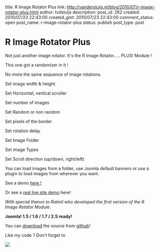 title: R Image Rotator Plus
link: http://vandersluijs.nl/blog/2010/07/r-image-rotator-plus.html
author: tvdsluijs
description: 
post_id: 282
created: 2010/07/23 22:43:00
created_gmt: 2010/07/23 22:43:00
comment_status: open
post_name: r-image-rotator-plus
status: publish
post_type: post

# R Image Rotator Plus

Not just another image rotator. It's the R Image Rotator..... PLUS! Module !  
  
This one got a randomizer in it !  
  
No more the same sequence of image rotations.  
  
Set image width & height.  
  
Set Horizontal, vertical scroller  
  
Set number of images  
  
Set Random or non random  
  
Set pixels of the border  
  
Set rotation delay  
  
Set Image Folder  
  
Set image Types  
  
Set Scroll direction (up/down, right/left)  
  
  
You can load images from a folder, use Joomla default banners or use a plugin to load images from wherever you want.  
  
See a demo [here !](http://demos.gebruikmaar.nl/joomla/index.php/extensions/modules/r-image-rotator-plus.html)  
  
Or see a [real live site demo](http://www.goesweb.net/) here!  
  
_With special thanxs to Ratmil who developed the first version of the R Image Rotator Module._  
  
**Joomla! 1.5 / 1.6 / 1.7 / 2.5 ready!**  
  
You can [download](https://github.com/tvdsluijs/Joomla-r-image-rotator-plus) the source from [github](https://github.com/tvdsluijs/Joomla-r-image-rotator-plus)!  
  
Like my code ? Don't forget to  
  
  
  
![](https://www.paypalobjects.com/en_US/i/scr/pixel.gif)